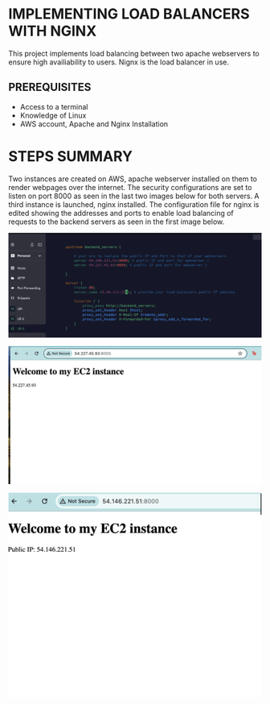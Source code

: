 # IMPLEMENTING LOAD BALANCERS WITH NGINX

This project implements load balancing between two apache webservers to ensure high availiability to users. Nignx is the load balancer in use. 

## PREREQUISITES
- Access to a terminal 
- Knowledge of Linux
- AWS account, Apache and Nginx Installation

# STEPS SUMMARY
Two instances are created on AWS, apache webserver installed on them to render webpages over the internet. The security configurations are set to listen on port 8000 as seen in the last two images below for both servers. A third instance is launched, nginx installed. The configuration file for nginx is edited showing the addresses and ports to enable load balancing of requests to the backend servers as seen in the first image below. 

![Alt text](<images/Screenshot 2024-02-21 at 14.04.54.png>)

![Alt text](<images/Screenshot 2024-02-21 at 13.52.11.png>)

![Alt text](<images/Screenshot 2024-02-21 at 13.59.18.png>)
